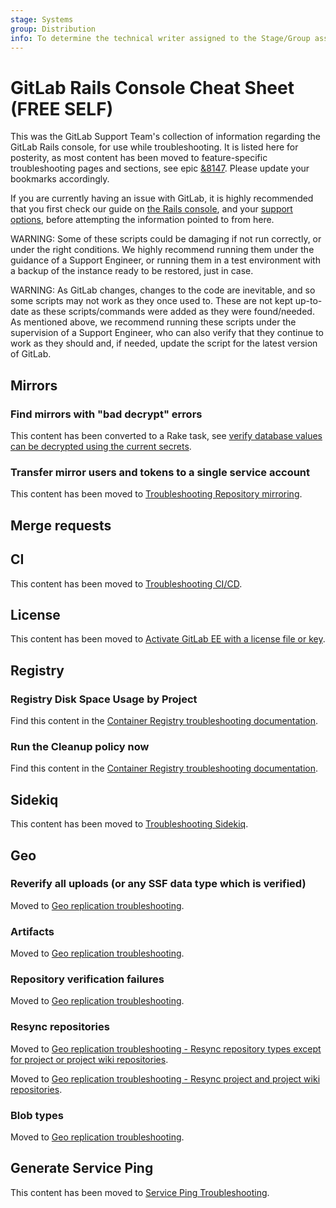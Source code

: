 ```yaml
---
stage: Systems
group: Distribution
info: To determine the technical writer assigned to the Stage/Group associated with this page, see https://about.gitlab.com/handbook/product/ux/technical-writing/#assignments
---
```


# GitLab Rails Console Cheat Sheet **(FREE SELF)**

This was the GitLab Support Team's collection of information regarding the GitLab Rails
console, for use while troubleshooting. It is listed here for posterity,
as most content has been moved to feature-specific troubleshooting pages and sections,
see epic [&8147](https://gitlab.com/groups/gitlab-org/-/epics/8147#tree).
Please update your bookmarks accordingly.

If you are currently having an issue with GitLab,
it is highly recommended that you first check
our guide on [the Rails console](../operations/rails_console.md),
and your [support options](https://about.gitlab.com/support/),
before attempting the information pointed to from here.

WARNING:
Some of these scripts could be damaging if not run correctly,
or under the right conditions. We highly recommend running them under the
guidance of a Support Engineer, or running them in a test environment with a
backup of the instance ready to be restored, just in case.

WARNING:
As GitLab changes, changes to the code are inevitable,
and so some scripts may not work as they once used to. These are not kept
up-to-date as these scripts/commands were added as they were found/needed. As
mentioned above, we recommend running these scripts under the supervision of a
Support Engineer, who can also verify that they continue to work as they
should and, if needed, update the script for the latest version of GitLab.

## Mirrors

### Find mirrors with "bad decrypt" errors

This content has been converted to a Rake task, see [verify database values can be decrypted using the current secrets](../raketasks/check.md#verify-database-values-can-be-decrypted-using-the-current-secrets).

### Transfer mirror users and tokens to a single service account

This content has been moved to [Troubleshooting Repository mirroring](../../user/project/repository/mirror/index.md#transfer-mirror-users-and-tokens-to-a-single-service-account-in-rails-console).

## Merge requests

## CI

This content has been moved to [Troubleshooting CI/CD](../../ci/troubleshooting.md).

## License

This content has been moved to [Activate GitLab EE with a license file or key](../../user/admin_area/license_file.md).

## Registry

### Registry Disk Space Usage by Project

Find this content in the [Container Registry troubleshooting documentation](../packages/container_registry.md#registry-disk-space-usage-by-project).

### Run the Cleanup policy now

Find this content in the [Container Registry troubleshooting documentation](../packages/container_registry.md#run-the-cleanup-policy-now).

## Sidekiq

This content has been moved to [Troubleshooting Sidekiq](../sidekiq/sidekiq_troubleshooting.md).

## Geo

### Reverify all uploads (or any SSF data type which is verified)

Moved to [Geo replication troubleshooting](../geo/replication/troubleshooting.md#reverify-all-uploads-or-any-ssf-data-type-which-is-verified).

### Artifacts

Moved to [Geo replication troubleshooting](../geo/replication/troubleshooting.md#find-registry-records-of-blobs-that-failed-to-sync).

### Repository verification failures

Moved to [Geo replication troubleshooting](../geo/replication/troubleshooting.md#find-repository-verification-failures).

### Resync repositories

Moved to [Geo replication troubleshooting - Resync repository types except for project or project wiki repositories](../geo/replication/troubleshooting.md#repository-types-except-for-project-or-project-wiki-repositories).

Moved to [Geo replication troubleshooting - Resync project and project wiki repositories](../geo/replication/troubleshooting.md#resync-project-and-project-wiki-repositories).

### Blob types

Moved to [Geo replication troubleshooting](../geo/replication/troubleshooting.md#blob-types).

## Generate Service Ping

This content has been moved to [Service Ping Troubleshooting](../../development/service_ping/troubleshooting.md).
